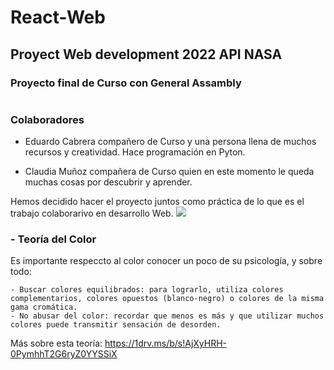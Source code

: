# React-Web

## Proyect Web development 2022 API NASA

### Proyecto final de Curso con General Assambly

<a target="_blank" rel="noopener noreferrer" href="https://pataruco.github.io/ga-assets/assets/logos/ga.svg"><img src="https://pataruco.github.io/ga-assets/assets/logos/ga.svg" alt="" style="max-width: 10%;"></a>

### Colaboradores

- Eduardo Cabrera compañero de Curso y una persona llena de muchos recursos y creatividad. Hace programación en Pyton.

- Claudia Muñoz compañera de Curso quien en este momento le queda muchas cosas por descubrir y aprender.

Hemos decidido hacer el proyecto juntos como práctica de lo que es el trabajo colaborarivo en desarrollo Web.
![](https://a.slack-edge.com/production-standard-emoji-assets/13.0/google-medium/1fac2@2x.png)

### - Teoría del Color

   Es importante respeccto al color conocer un poco de su psicología, y sobre todo:
    
    - Buscar colores equilibrados: para lograrlo, utiliza colores complementarios, colores opuestos (blanco-negro) o colores de la misma gama cromática.
    - No abusar del color: recordar que menos es más y que utilizar muchos colores puede transmitir sensación de desorden.

   Más sobre esta teoría: https://1drv.ms/b/s!AjXyHRH-0PymhhT2G6ryZ0YYSSiX


   

